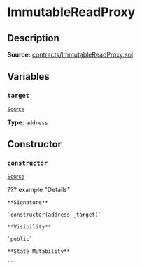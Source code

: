 # ImmutableReadProxy

## Description

**Source:** [contracts/ImmutableReadProxy.sol](https://github.com/Synthetixio/synthetix/tree/v2.100.0/contracts/ImmutableReadProxy.sol)

## Variables

### `target`

<sub>[Source](https://github.com/Synthetixio/synthetix/tree/v2.100.0/contracts/ImmutableReadProxy.sol#L9)</sub>

**Type:** `address`

## Constructor

### `constructor`

<sub>[Source](https://github.com/Synthetixio/synthetix/tree/v2.100.0/contracts/ImmutableReadProxy.sol#L11)</sub>

??? example "Details"

    **Signature**

    `constructor(address _target)`

    **Visibility**

    `public`

    **State Mutability**

    ``
